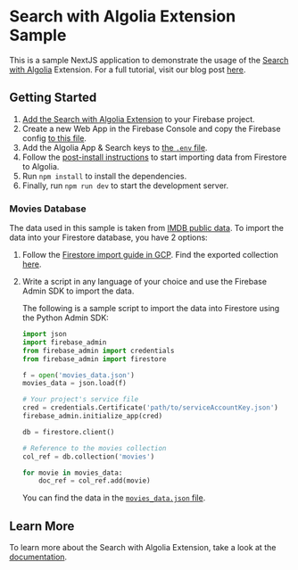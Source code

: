 # Search with Algolia Extension Sample

This is a sample NextJS application to demonstrate the usage of the [Search with Algolia](https://extensions.dev/extensions/algolia/firestore-algolia-search) Extension.
For a full tutorial, visit our blog post [here]().

## Getting Started

1. [Add the Search with Algolia Extension](https://console.firebase.google.com/project/_/extensions/install?ref=algolia/firestore-algolia-search) to your Firebase project.
2. Create a new Web App in the Firebase Console and copy the Firebase config [to this file](src/firebase/firebase_config.ts).
3. Add the Algolia App & Search keys to [the `.env` file](./.env).
4. Follow the [post-install instructions](https://github.com/algolia/firestore-algolia-search/blob/main/POSTINSTALL.md#run-the-script) to start importing data from Firestore to Algolia.
5. Run `npm install` to install the dependencies.
6. Finally, run `npm run dev` to start the development server.

### Movies Database

The data used in this sample is taken from [IMDB public data](https://www.imdb.com/interfaces/).
To import the data into your Firestore database, you have 2 options:
1. Follow the [Firestore import guide in GCP](https://firebase.google.com/docs/firestore/manage-data/export-import#import_all_documents_from_an_export). Find the exported collection [here](./movies_firestore_export).
2. Write a script in any language of your choice and use the Firebase Admin SDK to import the data.

    The following is a sample script to import the data into Firestore using the Python Admin SDK:

    ```python
    import json
    import firebase_admin
    from firebase_admin import credentials
    from firebase_admin import firestore

    f = open('movies_data.json')
    movies_data = json.load(f)

    # Your project's service file
    cred = credentials.Certificate('path/to/serviceAccountKey.json')
    firebase_admin.initialize_app(cred)

    db = firestore.client()

    # Reference to the movies collection
    col_ref = db.collection('movies')

    for movie in movies_data:
        doc_ref = col_ref.add(movie)
    ```

    You can find the data in the [`movies_data.json` file](./movies_data.json).

## Learn More

To learn more about the Search with Algolia Extension, take a look at the [documentation](https://extensions.dev/extensions/algolia/firestore-algolia-search).
